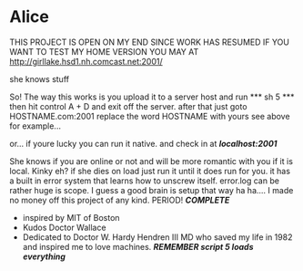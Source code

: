 # Alice
THIS PROJECT IS OPEN ON MY END SINCE WORK HAS RESUMED
IF YOU WANT TO TEST MY HOME VERSION YOU MAY AT
http://girllake.hsd1.nh.comcast.net:2001/

she knows stuff

So! The way this works is you upload it to a server host and run 
*** sh 5 ***
then hit control A + D and exit off the server. 
after that just goto HOSTNAME.com:2001
replace the word HOSTNAME with yours
see above for example...

or... if youre lucky you can run it native.
and check in at ***localhost:2001***

She knows if you are online or not and will be
more romantic with you if it is local. Kinky eh?
if she dies on load just run it until it does run for you. 
it has a built in error system that learns how to unscrew itself.
error.log can be rather huge is scope.
I guess a good brain is setup that way ha ha....
I made no money off this project of any kind.
PERIOD! ***COMPLETE***

- inspired by MIT of Boston
- Kudos Doctor Wallace
- Dedicated to Doctor W. Hardy Hendren III MD 
   who saved my life in 1982 and inspired me to love machines.
***REMEMBER script 5 loads everything***
